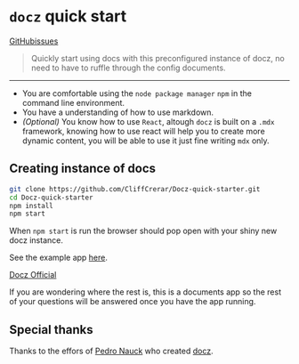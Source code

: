 # `docz` quick start


[GitHubissues](https://github.com/CliffCrerar/Docz-quick-starter/appveyor/ci/:user/:repo.svg)


> Quickly start using docs with this preconfigured instance of docz, no need to have to ruffle through the config documents.






---



* You are comfortable using the `node package manager` `npm` in the command line environment.
* You have a understanding of how to use markdown.
* *(Optional)* You know how to use `React`, altough  `docz` is built on a `.mdx` framework, knowing how to use react will help you to create more dynamic content, you will be able to use it just fine writing `mdx` only.

## Creating instance of docs

```bash
git clone https://github.com/CliffCrerar/Docz-quick-starter.git
cd Docz-quick-starter
npm install
npm start
```

When `npm start` is run the browser should pop open with your shiny new docz instance.

See the example app [here](https://docz-quick-starter.c1i44.now.sh). 

[Docz Official](https://www.docz.site/)

If you are wondering where the rest is, this is a documents app so the rest of your questions will be answered once you have the app running.

## Special thanks

Thanks to the effors of [Pedro Nauck](https://github.com/pedronauck) who created [docz](https://github.com/pedronauck/docz).

